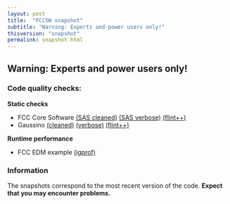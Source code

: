 ```yaml
---
layout: post
title:  "FCCSW snapshot"
subtitle: "Warning: Experts and power users only!"
thisversion: "snapshot"
permalink: snapshot.html
---
```


## Warning: Experts and power users only!


### Code quality checks:

**Static checks**

- FCC Core Software [(SAS cleaned)](./static_checks/FCCSW/index_short.html) [(SAS verbose)](./static_checks/FCCSW/index.html) [(flint++)](./flint/flint_FCCSW.txt)
- Gaussino [(cleaned)](./static_checks/Gaussino/index_short.html) [(verbose)](./static_checks/Gaussino/index.html)  [(flint++)](./flint/flint_Gaussino.txt)

**Runtime performance**

- FCC EDM example [(igprof)](./cgi-bin/igprof-navigator/fccedm-write)


### Information

The snapshots correspond to the most recent version of the code. **Expect that you may encounter problems.**
